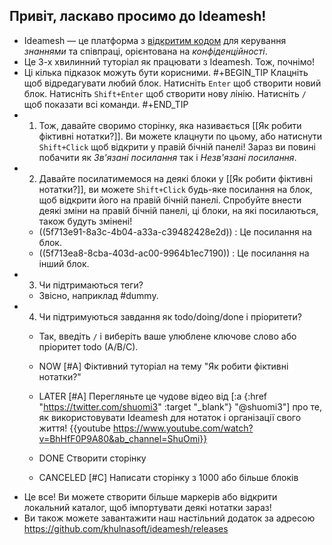 ## Привіт, ласкаво просимо до Ideamesh!
- Ideamesh — це платформа з [відкритим кодом](https://github.com/khulnasoft/ideamesh) для керування _знаннями_ та співпраці, орієнтована на _конфіденційності_.
- Це 3-х хвилинний туторіал як працювати з Ideamesh. Тож, почнімо!
- Ці кілька підказок можуть бути корисними.
#+BEGIN_TIP
Клацніть щоб відредагувати любий блок.
Натисніть `Enter` щоб створити новий блок.
Натисніть `Shift+Enter` щоб створити нову лінію.
Натисніть `/` щоб показати всі команди.
#+END_TIP
- 1. Тож, давайте своримо сторінку, яка називається [[Як робити фіктивні нотатки?]]. Ви можете клацнути по цьому, або натиснути `Shift+Click` щоб відкрити у правій бічній панелі! Зараз ви повині побачити як _Зв'язані посилання_ так і _Незв'язані посилання_.
- 2. Давайте посилатимемося на деякі блоки у [[Як робити фіктивні нотатки?]], ви можете `Shift+Click` будь-яке посилання на блок, щоб відкрити його на правій бічній панелі. Спробуйте внести деякі зміни на правій бічній панелі, ці блоки, на які посилаються, також будуть змінені!
    - ((5f713e91-8a3c-4b04-a33a-c39482428e2d)) : Це посилання на блок.
    - ((5f713ea8-8cba-403d-ac00-9964b1ec7190)) : Це посилання на інший блок.
- 3. Чи підтримаються теги?
    - Звісно, наприклад #dummy.
- 4. Чи підтримуються завдання як todo/doing/done і пріоритети?
    - Так, введіть `/` і виберіть ваше улюблене ключове слово або пріоритет todo (A/B/C).
    - NOW [#A] Фіктивний туторіал на тему "Як робити фіктивні нотатки?"
    - LATER [#A] Перегляньте це чудове відео від [:a {:href "https://twitter.com/shuomi3" :target "_blank"} "@shuomi3"] про те, як використовувати Ideamesh для нотаток і організації свого життя!
    {{youtube https://www.youtube.com/watch?v=BhHfF0P9A80&ab_channel=ShuOmi}}

    - DONE Створити сторінку
    - CANCELED [#C] Написати сторінку з 1000 або більше блоків
- Це все! Ви можете створити більше маркерів або відкрити локальний каталог, щоб імпортувати деякі нотатки зараз!
- Ви також можете завантажити наш настільний додаток за адресою https://github.com/khulnasoft/ideamesh/releases
